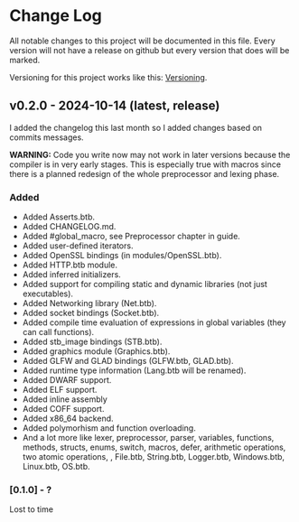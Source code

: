 
# Change Log
All notable changes to this project will be documented in this file. Every version will not have a release on github but every version that does will be marked.
 
Versioning for this project works like this: [Versioning](/docs/details/05-Versioning.md).
 
## v0.2.0 - 2024-10-14 (**latest**, **release**)
I added the changelog this last month so I added changes based on commits messages.

**WARNING:** Code you write now may not work in later versions because the compiler is in very early stages. This is especially true with macros since there is a planned redesign of the whole preprocessor and lexing phase.

### Added
- Added Asserts.btb.
- Added CHANGELOG.md.
- Added #global_macro, see Preprocessor chapter in guide.
- Added user-defined iterators.
- Added OpenSSL bindings (in modules/OpenSSL.btb).
- Added HTTP.btb module.
- Added inferred initializers.
- Added support for compiling static and dynamic libraries (not just executables).
- Added Networking library (Net.btb).
- Added socket bindings (Socket.btb).
- Added compile time evaluation of expressions in global variables (they can call functions).
- Added stb_image bindings (STB.btb).
- Added graphics module (Graphics.btb).
- Added GLFW and GLAD bindings (GLFW.btb, GLAD.btb).
- Added runtime type information (Lang.btb will be renamed).
- Added DWARF support.
- Added ELF support.
- Added inline assembly
- Added COFF support.
- Added x86_64 backend.
- Added polymorhism and function overloading.
- And a lot more like lexer, preprocessor, parser, variables, functions, methods, structs, enums, switch, macros, defer, arithmetic operations, two atomic operations, , File.btb, String.btb, Logger.btb, Windows.btb, Linux.btb, OS.btb.

### [0.1.0] - ?
Lost to time